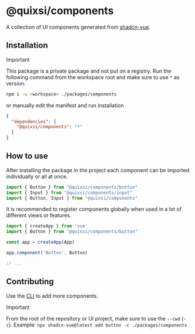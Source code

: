 # @quixsi/components

A collection of UI components generated from [shadcn-vue](https://www.shadcn-vue.com/).

## Installation

> [!IMPORTANT]
> This package is a private package and not put on a registry.
> Run the following command from the workspace root and make sure to use `*` as version.

```sh
npm i -w <workspace> ./packages/components
```

or manually edit the manifest and run installation

```json
{
  "dependencies": {
    "@quixsi/components": "*"
  }
}
```

## How to use

After installing the package in the project each component can be imported individually or all at once.

```ts
import { Button } from "@quixsi/components/button"
import { Input } from "@quixsi/components/input"
import { Button, Input } from "@quixsi/components"
```

It is recommended to register components globally when used in a lot of different views or features.

```ts
import { createApp } from 'vue'
import { Button } from "@quixsi/components/button"

const app = createApp(App)

app.component('Button', Button)

// ...
```

## Contributing

Use the [CLI](https://www.shadcn-vue.com/docs/cli.html) to add more components.

> [!IMPORTANT]
> From the root of the repository or UI project, make sure to use the `--cwd` (`-c`).
> Example: `npx shadcn-vue@latest add button -c ./packages/components`

